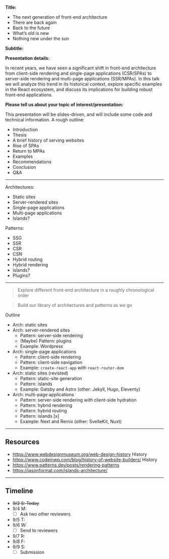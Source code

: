 **Title:**

- The next generation of front-end architecture
- There are back again
- Back to the future
- What’s old is new
- Nothing new under the sun

**Subtitle:**

**Presentation details:**

In recent years, we have seen a significant shift in front-end architecture from
client-side rendering and single-page applications (CSR/SPAs) to server-side
rendering and multi-page applications (SSR/MPAs). In this talk we will analyze
this trend in its historical context, explore specific examples in the React
ecosystem, and discuss its implications for building robust front-end
applications.

**Please tell us about your topic of interest/presentation:**

This presentation will be slides-driven, and will include some code and
technical information. A rough outline:

- Introduction
- Thesis
- A brief history of serving websites
- Rise of SPAs
- Return to MPAs
- Examples
- Recommendations
- Conclusion
- Q&A

---

Architectures:
- Static sites
- Server-rendered sites
- Single-page applications
- Multi-page applications
- Islands?

Patterns:
- SSG
- SSR
- CSR
- CSN
- Hybrid routing
- Hybrid rendering
- Islands?
- Plugins?

---

> Explore different front-end architecture in a roughly chronological order

> Build our library of architectures and patterns as we go

Outline
- Arch: static sites
- Arch: server-rendered sites
    - Pattern: server-side rendering
    - (Maybe) Pattern: plugins
    - Example: Wordpress
- Arch: single-page applications
    - Pattern: client-side rendering
    - Pattern: client-side navigation
    - Example: `create-react-app` with `react-router-dom`
- Arch: static sites (revisted)
    - Pattern: static-site generation
    - Pattern: islands
    - Example: Gatsby and Astro (other: Jekyll, Hugo, Eleventy)
- Arch: multi-page applications
    - Pattern: server-side rendering *with* client-side hydration
    - Pattern: hybrid rendering
    - Pattern: hybrid routing
    - Pattern: islands [x]
    - Example: Next and Remix (other: SvelteKit, Nuxt)

---

## Resources

- https://www.webdesignmuseum.org/web-design-history History
- https://www.codeinwp.com/blog/history-of-website-builders/ History
- https://www.patterns.dev/posts/rendering-patterns
- https://jasonformat.com/islands-architecture/

---

## Timeline

- ~~9/2 S: Today~~
- 9/4 M: 
  - [ ] Ask two other reviewers
- 9/5 T:
- 9/6 W:
  - [ ] Send to reviewers
- 9/7 R: 
- 9/8 F: 
- 9/9 S:
  - [ ] Submission
